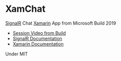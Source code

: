 # XamChat
[SignalR](https://dotnet.microsoft.com/apps/aspnet/real-time) Chat [Xamarin](https://dotnet.microsoft.com/apps/xamarin) App from Microsoft Build 2019


* [Session Video from Build](https://youtu.be/9KnHwJNlx-A)
* [SignalR Documentation](https://docs.microsoft.com/aspnet/core/signalr/introduction?view=aspnetcore-2.2&amp;WT.mc_id=docs-github-jamont)
* [Xamarin Documentation](https://docs.microsoft.com/xamarin/?WT.mc_id=docs-github-jamont)


Under MIT
